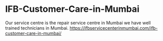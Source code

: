 # IFB-Customer-Care-in-Mumbai
Our service centre is the repair service centre in Mumbai we have well trained technicians in Mumbai. https://ifbservicecenterinmumbai.com/ifb-customer-care-in-mumbai/
